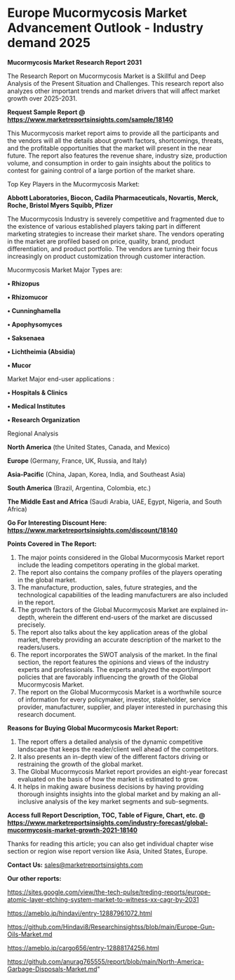  # Europe Mucormycosis Market Advancement Outlook - Industry demand 2025

<strong>Mucormycosis Market Research Report 2031</strong>

The Research Report on Mucormycosis Market is a Skillful and Deep Analysis of the Present Situation and Challenges. This research report also analyzes other important trends and market drivers that will affect market growth over 2025-2031.

<strong>Request Sample Report @ <a href=https://www.marketreportsinsights.com/sample/18140>https://www.marketreportsinsights.com/sample/18140</a></strong>

This Mucormycosis market report aims to provide all the participants and the vendors will all the details about growth factors, shortcomings, threats, and the profitable opportunities that the market will present in the near future. The report also features the revenue share, industry size, production volume, and consumption in order to gain insights about the politics to contest for gaining control of a large portion of the market share.

Top Key Players in the Mucormycosis Market:

<strong>Abbott Laboratories, Biocon, Cadila Pharmaceuticals, Novartis, Merck, Roche, Bristol Myers Squibb, Pfizer</strong>

The Mucormycosis Industry is severely competitive and fragmented due to the existence of various established players taking part in different marketing strategies to increase their market share. The vendors operating in the market are profiled based on price, quality, brand, product differentiation, and product portfolio. The vendors are turning their focus increasingly on product customization through customer interaction.

Mucormycosis Market Major Types are:

<strong>• Rhizopus

• Rhizomucor

• Cunninghamella

• Apophysomyces

• Saksenaea

• Lichtheimia (Absidia)

• Mucor</strong>

Market Major end-user applications :

<strong>• Hospitals & Clinics

• Medical Institutes

• Research Organization</strong>

Regional Analysis

</u><strong><b>North America</b></strong> (the United States, Canada, and Mexico)

<strong><b>Europe </b></strong>(Germany, France, UK, Russia, and Italy)

<strong><b>Asia-Pacific</b></strong> (China, Japan, Korea, India, and Southeast Asia)

<strong><b>South America</b></strong> (Brazil, Argentina, Colombia, etc.)

<strong><b>The Middle East and Africa</b></strong> (Saudi Arabia, UAE, Egypt, Nigeria, and South Africa)

<strong>Go For Interesting Discount Here: <a href=https://www.marketreportsinsights.com/discount/18140>https://www.marketreportsinsights.com/discount/18140</a></strong>

<strong>Points Covered in The Report:</strong>
<ol>
  <li>The major points considered in the Global Mucormycosis Market report include the leading competitors operating in the global market.</li>
  <li>The report also contains the company profiles of the players operating in the global market.</li>
  <li>The manufacture, production, sales, future strategies, and the technological capabilities of the leading manufacturers are also included in the report.</li>
  <li>The growth factors of the Global Mucormycosis Market are explained in-depth, wherein the different end-users of the market are discussed precisely.</li>
  <li>The report also talks about the key application areas of the global market, thereby providing an accurate description of the market to the readers/users.</li>
  <li>The report incorporates the SWOT analysis of the market. In the final section, the report features the opinions and views of the industry experts and professionals. The experts analyzed the export/import policies that are favorably influencing the growth of the Global Mucormycosis Market.</li>
  <li>The report on the Global Mucormycosis Market is a worthwhile source of information for every policymaker, investor, stakeholder, service provider, manufacturer, supplier, and player interested in purchasing this research document.</li>
</ol>
<strong>Reasons for Buying Global Mucormycosis Market Report:</strong>

<ol>
  <li>The report offers a detailed analysis of the dynamic competitive landscape that keeps the reader/client well ahead of the competitors.</li>
  <li>It also presents an in-depth view of the different factors driving or restraining the growth of the global market.</li>
  <li>The Global Mucormycosis Market report provides an eight-year forecast evaluated on the basis of how the market is estimated to grow.</li>
  <li>It helps in making aware business decisions by having providing thorough insights insights into the global market and by making an all-inclusive analysis of the key market segments and sub-segments.</li>
</ol>
<strong>Access full Report Description, TOC, Table of Figure, Chart, etc. @ <a href=https://www.marketreportsinsights.com/industry-forecast/global-mucormycosis-market-growth-2021-18140>https://www.marketreportsinsights.com/industry-forecast/global-mucormycosis-market-growth-2021-18140</a></strong>


Thanks for reading this article; you can also get individual chapter wise section or region wise report version like Asia, United States, Europe.

<strong>Contact Us:</strong>
sales@marketreportsinsights.com

<strong>Our other reports:</strong>

<a href=https://sites.google.com/view/the-tech-pulse/treding-reports/europe-atomic-layer-etching-system-market-to-witness-xx-cagr-by-2031>https://sites.google.com/view/the-tech-pulse/treding-reports/europe-atomic-layer-etching-system-market-to-witness-xx-cagr-by-2031</a>

<a href=https://ameblo.jp/hindavi/entry-12887961072.html>https://ameblo.jp/hindavi/entry-12887961072.html</a>

<a href=https://github.com/Hindavi8/Researchinsightss/blob/main/Europe-Gun-Oils-Market.md>https://github.com/Hindavi8/Researchinsightss/blob/main/Europe-Gun-Oils-Market.md</a>

<a href=https://ameblo.jp/cargo656/entry-12888174256.html>https://ameblo.jp/cargo656/entry-12888174256.html</a>

<a href=https://github.com/anurag765555/report/blob/main/North-America-Garbage-Disposals-Market.md>https://github.com/anurag765555/report/blob/main/North-America-Garbage-Disposals-Market.md</a>"
